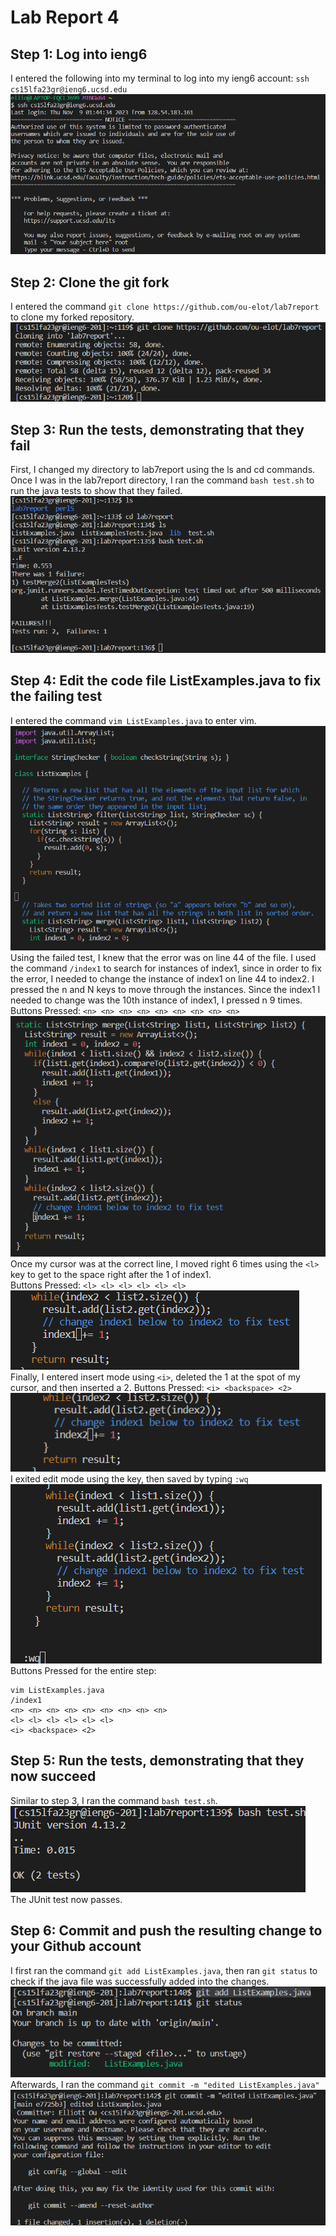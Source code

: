 # Lab Report 4  
## Step 1: Log into ieng6  
I entered the following into my terminal to log into my ieng6 account: `ssh cs15lfa23gr@ieng6.ucsd.edu`  
![Image](ssh.png)  

## Step 2: Clone the git fork  
I entered the command `git clone https://github.com/ou-elot/lab7report` to clone my forked repository.  
![Image](clone.png)    

## Step 3: Run the tests, demonstrating that they fail  
First, I changed my directory to lab7report using the ls and cd commands. Once I was in the lab7report directory, I ran the command `bash test.sh` to run the java tests to show that they failed. 
![Image](fail.png)  

## Step 4: Edit the code file ListExamples.java to fix the failing test
I entered the command `vim ListExamples.java` to enter vim.
![Image](vim.png)  
Using the failed test, I knew that the error was on line 44 of the file. 
I used the command `/index1` to search for instances of index1, since in order to fix the error, I needed to change the instance of index1 on line 44 to index2. 
I pressed the n and N keys to move through the instances. Since the index1 I needed to change was the 10th instance of index1, I pressed n 9 times.  
Buttons Pressed: `<n> <n> <n> <n> <n> <n> <n> <n> <n>`  
![Image](index1.png)  
Once my cursor was at the correct line, I moved right 6 times using the `<l>` key to get to the space right after the 1 of index1.  
Buttons Pressed: `<l> <l> <l> <l> <l> <l>`  
![Image](right.png)  
Finally, I entered insert mode using `<i>`, deleted the 1 at the spot of my cursor, and then inserted a 2. 
Buttons Pressed: `<i> <backspace> <2>`   
![Image](edit.png)  
I exited edit mode using the <esc> key, then saved by typing `:wq`  
![Image](wq.png) 
Buttons Pressed for the entire step: 
```  
vim ListExamples.java  
/index1  
<n> <n> <n> <n> <n> <n> <n> <n> <n>  
<l> <l> <l> <l> <l> <l>  
<i> <backspace> <2>  
```  
## Step 5: Run the tests, demonstrating that they now succeed
Similar to step 3, I ran the command `bash test.sh`.  
![Image](success.png)  
The JUnit test now passes. 

## Step 6: Commit and push the resulting change to your Github account
I first ran the command `git add ListExamples.java`, then ran `git status` to check if the java file was successfully added into the changes.  
![Image](git.png)  
Afterwards, I ran the command `git commit -m "edited ListExamples.java"`
![Image](commit.png)  
